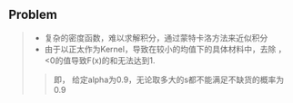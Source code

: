 ## Problem
> - 复杂的密度函数，难以求解积分，通过蒙特卡洛方法来近似积分
> - 由于以正太作为Kernel，导致在较小的均值下的具体材料中，去除 ，<0的值导致F(x)的和无法达到1. 
> > 即， 给定alpha为0.9，无论取多大的s都不能满足不缺货的概率为0.9

